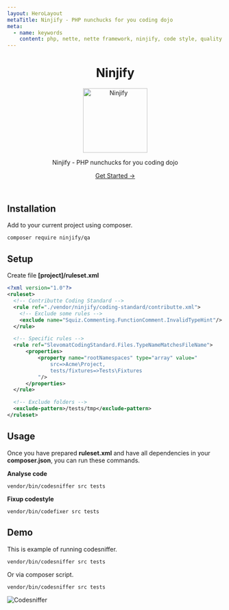 ```yaml
---
layout: HeroLayout
metaTitle: Ninjify - PHP nunchucks for you coding dojo
meta:
  - name: keywords
    content: php, nette, nette framework, ninjify, code style, quality assurance, code sniffer
---
```


<header class="text-center">
  <h1>Ninjify</h1>
  <img class="m-auto" src="https://avatars.githubusercontent.com/ninjify" alt="Ninjify" title="Ninjify logo" width="150">
  <p class="text-2xl text-gray-600">
    Ninjify - PHP nunchucks for you coding dojo
  </p>
    <p class="mt-6">
    <a href="[/packages/apitte/core.html](https://github.com/ninjify/)" class="bg-blue-600 hover:bg-blue-700 text-white font-bold py-2 px-4 rounded">Get Started →</a>
  </p>
</header>

## Installation

Add to your current project using composer.

```
composer require ninjify/qa
```

## Setup

Create file **[project]/ruleset.xml**

```xml
<?xml version="1.0"?>
<ruleset>
  <!-- Contributte Coding Standard -->
  <rule ref="./vendor/ninjify/coding-standard/contributte.xml">
    <!-- Exclude some rules -->
    <exclude name="Squiz.Commenting.FunctionComment.InvalidTypeHint"/>
  </rule>

  <!-- Specific rules -->
  <rule ref="SlevomatCodingStandard.Files.TypeNameMatchesFileName">
      <properties>
          <property name="rootNamespaces" type="array" value="
              src=>Acme\Project,
              tests/fixtures=>Tests\Fixtures
          "/>
      </properties>
  </rule>

  <!-- Exclude folders -->
  <exclude-pattern>/tests/tmp</exclude-pattern>
</ruleset>
```

## Usage

Once you have prepared **ruleset.xml** and have all dependencies in your **composer.json**, 
you can run these commands.

**Analyse code**

```
vendor/bin/codesniffer src tests
```

**Fixup codestyle**

```
vendor/bin/codefixer src tests
```

## Demo

This is example of running codesniffer.

```
vendor/bin/codesniffer src tests
```

Or via composer script.

```
vendor/bin/codesniffer src tests
```

<p>
  <img class="m-auto" src="https://cdn.contributte.org/misc/ninjify-console.png" alt="Codesniffer" title="Ninjify Codesniffer" loading="lazy">
</p>

